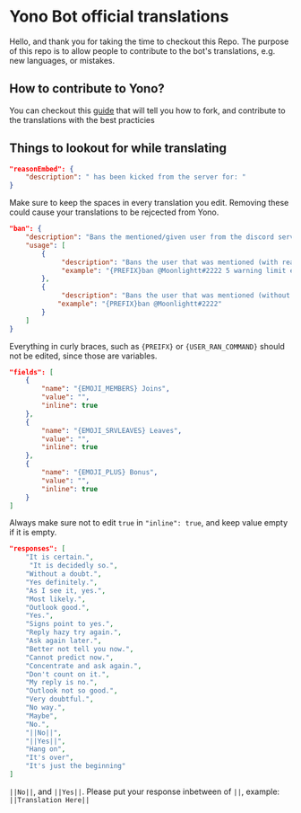 # Yono Bot official translations
Hello, and thank you for taking the time to checkout this Repo. The purpose of this repo is to allow people to contribute to the bot's translations, e.g. new languages, or mistakes. 
## How to contribute to Yono?
You can checkout this [guide](https://gist.github.com/MarcDiethelm/7303312) that will tell you how to fork, and contribute to the translations with the best practicies

## Things to lookout for while translating
```json
"reasonEmbed": {
    "description": " has been kicked from the server for: "
}
```
Make sure to keep the spaces in every translation you edit. Removing these could cause your translations to be rejcected from Yono.

```json
"ban": {
    "description": "Bans the mentioned/given user from the discord server.",
    "usage": [
        {
             "description": "Bans the user that was mentioned (with reason)",
             "example": "{PREFIX}ban @Moonlightt#2222 5 warning limit exceeded"
        },
        {
             "description": "Bans the user that was mentioned (without reason)",
            "example": "{PREFIX}ban @Moonlightt#2222"
        }
    ]
}
```
Everything in curly braces, such as `{PREIFX}` or `{USER_RAN_COMMAND}` should not be edited, since those are variables.

```json
"fields": [
    {
        "name": "{EMOJI_MEMBERS} Joins",
        "value": "",
        "inline": true
    },
    {
        "name": "{EMOJI_SRVLEAVES} Leaves",
        "value": "",
        "inline": true
    },
    {
        "name": "{EMOJI_PLUS} Bonus",
        "value": "",
        "inline": true
    }
]
```
Always make sure not to edit `true` in `"inline": true`, and keep value empty if it is empty.

```json
"responses": [
    "It is certain.",
     "It is decidedly so.",
    "Without a doubt.",
    "Yes definitely.",
    "As I see it, yes.",
    "Most likely.",
    "Outlook good.",
    "Yes.",
    "Signs point to yes.",
    "Reply hazy try again.",
    "Ask again later.",
    "Better not tell you now.",
    "Cannot predict now.",
    "Concentrate and ask again.",
    "Don't count on it.",
    "My reply is no.",
    "Outlook not so good.",
    "Very doubtful.",
    "No way.",
    "Maybe",
    "No.",
    "||No||",
    "||Yes||",
    "Hang on",
    "It's over",
    "It's just the beginning"
]
```
`||No||`, and `||Yes||`. Please put your response inbetween of `||`, example: `||Translation Here||`